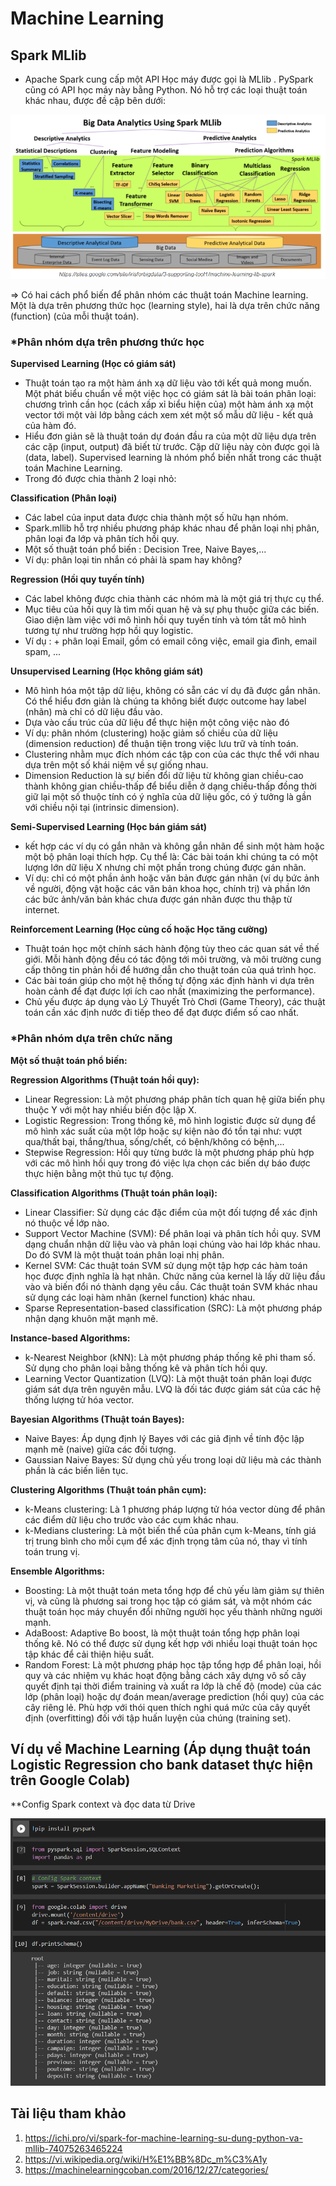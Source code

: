 # Machine Learning

## Spark MLlib
  - Apache Spark cung cấp một API Học máy được gọi là MLlib . PySpark cũng có API học máy này bằng Python. Nó hỗ trợ các loại thuật toán khác nhau, được đề cập bên dưới:

  <img src="https://github.com/vannam272008/Big_Data/blob/main/Machine%20Learning/1.PNG">
  
  => Có hai cách phổ biến để phân nhóm các thuật toán Machine learning. Một là dựa trên phương thức học (learning style), hai là dựa trên chức năng (function) (của mỗi thuật toán).
  
### *Phân nhóm dựa trên phương thức học

**Supervised Learning (Học có giám sát)**
  - Thuật toán tạo ra một hàm ánh xạ dữ liệu vào tới kết quả mong muốn. Một phát biểu chuẩn về một việc học có giám sát là bài toán phân loại: chương trình cần học (cách xấp xỉ biểu hiện của) một hàm ánh xạ một vector tới một vài lớp bằng cách xem xét một số mẫu dữ liệu - kết quả của hàm đó.
  - Hiểu đơn giản sẽ là thuật toán dự đoán đầu ra của một dữ liệu dựa trên các cặp (input, output) đã biết từ trước. Cặp dữ liệu này còn được gọi là (data, label). Supervised learning là nhóm phổ biến nhất trong các thuật toán Machine Learning.
  - Trong đó được chia thành 2 loại nhỏ:

**Classification (Phân loại)**
  - Các label của input data được chia thành một số hữu hạn nhóm.
  - Spark.mllib hỗ trợ nhiều phương pháp khác nhau để phân loại nhị phân, phân loại đa lớp và phân tích hồi quy.
  - Một số thuật toán phổ biến : Decision Tree, Naive Bayes,...
  - Ví dụ: phân loại tin nhắn có phải là spam hay không?

**Regression (Hồi quy tuyến tính)**
  - Các label không được chia thành các nhóm mà là một giá trị thực cụ thể.
  - Mục tiêu của hồi quy là tìm mối quan hệ và sự phụ thuộc giữa các biến. Giao diện làm việc với mô hình hồi quy tuyến tính và tóm tắt mô hình tương tự như trường hợp hồi quy logistic.
  - Ví dụ : + phân loại Email, gồm có email công việc, email gia đình, email spam, ...

**Unsupervised Learning (Học không giám sát)**
  - Mô hình hóa một tập dữ liệu, không có sẵn các ví dụ đã được gắn nhãn. Có thể hiểu đơn giản là chúng ta không biết được outcome hay label (nhãn) mà chỉ có dữ liệu đầu vào.
  - Dựa vào cấu trúc của dữ liệu để thực hiện một công việc nào đó
  - Ví dụ: phân nhóm (clustering) hoặc giảm số chiều của dữ liệu (dimension reduction) để thuận tiện trong việc lưu trữ và tính toán.
  - Clustering nhằm mục đích nhóm các tập con của các thực thể với nhau dựa trên một số khái niệm về sự giống nhau.
  - Dimension Reduction là sự biến đổi dữ liệu từ không gian chiều-cao thành không gian chiều-thấp để biểu diễn ở dạng chiều-thấp đồng thời giữ lại một số thuộc tính có ý nghĩa của dữ liệu gốc, có ý tưởng là gần với chiều nội tại (intrinsic dimension).

**Semi-Supervised Learning (Học bán giám sát)**
  - kết hợp các ví dụ có gắn nhãn và không gắn nhãn để sinh một hàm hoặc một bộ phân loại thích hợp. Cụ thể là: Các bài toán khi chúng ta có một lượng lớn dữ liệu X nhưng chỉ một phần trong chúng được gán nhãn.
  - Ví dụ: chỉ có một phần ảnh hoặc văn bản được gán nhãn (ví dụ bức ảnh về người, động vật hoặc các văn bản khoa học, chính trị) và phần lớn các bức ảnh/văn bản khác chưa được gán nhãn được thu thập từ internet.

**Reinforcement Learning (Học củng cố hoặc Học tăng cường)**
  - Thuật toán học một chính sách hành động tùy theo các quan sát về thế giới. Mỗi hành động đều có tác động tới môi trường, và môi trường cung cấp thông tin phản hồi để hướng dẫn cho thuật toán của quá trình học.
  - Các bài toán giúp cho một hệ thống tự động xác định hành vi dựa trên hoàn cảnh để đạt được lợi ích cao nhất (maximizing the performance).
  - Chủ yếu được áp dụng vào Lý Thuyết Trò Chơi (Game Theory), các thuật toán cần xác định nước đi tiếp theo để đạt được điểm số cao nhất.
 
### *Phân nhóm dựa trên chức năng

**Một số thuật toán phổ biến:**

**Regression Algorithms (Thuật toán hồi quy):**
  + Linear Regression: Là một phương pháp phân tích quan hệ giữa biến phụ thuộc Y với một hay nhiều biến độc lập X.
  + Logistic Regression: Trong thống kê, mô hình logistic được sử dụng để mô hình xác suất của một lớp hoặc sự kiện nào đó tồn tại như: vượt qua/thất bại, thắng/thua, sống/chết, có bệnh/không có bệnh,...
  + Stepwise Regression: Hồi quy từng bước là một phương pháp phù hợp với các mô hình hồi quy trong đó việc lựa chọn các biến dự báo được thực hiện bằng một thủ tục tự động.
 
 **Classification Algorithms (Thuật toán phân loại):**
  + Linear Classifier: Sử dụng các đặc điểm của một đối tượng để xác định nó thuộc về lớp nào.
  + Support Vector Machine (SVM): Để phân loại và phân tích hồi quy. SVM dạng chuẩn nhận dữ liệu vào và phân loại chúng vào hai lớp khác nhau. Do đó SVM là một thuật toán phân loại nhị phân.
  + Kernel SVM: Các thuật toán SVM sử dụng một tập hợp các hàm toán học được định nghĩa là hạt nhân. Chức năng của kernel là lấy dữ liệu đầu vào và biến đổi nó thành dạng yêu cầu. Các thuật toán SVM khác nhau sử dụng các loại hàm nhân (kernel function) khác nhau.
  + Sparse Representation-based classification (SRC): Là một phương pháp nhận dạng khuôn mặt mạnh mẽ.

**Instance-based Algorithms:**
  + k-Nearest Neighbor (kNN): Là một phương pháp thống kê phi tham số. Sử dụng cho phân loại bằng thống kê và phân tích hồi quy.
  + Learning Vector Quantization (LVQ):  Là một thuật toán phân loại được giám sát dựa trên nguyên mẫu. LVQ là đối tác được giám sát của các hệ thống lượng tử hóa vector.
 
**Bayesian Algorithms (Thuật toán Bayes):**
  + Naive Bayes: Áp dụng định lý Bayes với các giả định về tính độc lập mạnh mẽ (naive) giữa các đối tượng.
  + Gaussian Naive Bayes: Sử dụng chủ yếu trong loại dữ liệu mà các thành phần là các biến liên tục.
 
**Clustering Algorithms (Thuật toán phân cụm):**
  + k-Means clustering: Là 1 phương pháp lượng tử hóa vector dùng để phân các điểm dữ liệu cho trước vào các cụm khác nhau.
  + k-Medians clustering: Là một biến thể của phân cụm k-Means, tính giá trị trung bình cho mỗi cụm để xác định trọng tâm của nó, thay vì tính toán trung vị.

**Ensemble Algorithms:**
  + Boosting: Là một thuật toán meta tổng hợp để chủ yếu làm giảm sự thiên vị, và cũng là phương sai trong học tập có giám sát, và một nhóm các thuật toán học máy chuyển đổi những người học yếu thành những người mạnh.
  + AdaBoost: Adaptive Bo boost, là một thuật toán tổng hợp phân loại thống kê. Nó có thể được sử dụng kết hợp với nhiều loại thuật toán học tập khác để cải thiện hiệu suất.
  + Random Forest: Là một phương pháp học tập tổng hợp để phân loại, hồi quy và các nhiệm vụ khác hoạt động bằng cách xây dựng vô số cây quyết định tại thời điểm training và xuất ra lớp là chế độ (mode) của các lớp (phân loại) hoặc dự đoán mean/average prediction (hồi quy) của các cây riêng lẻ. Phù hợp với thói quen thích nghi quá mức  của cây quyết định (overfitting) đối với tập huấn luyện của chúng (training set).

## Ví dụ về Machine Learning (Áp dụng thuật toán Logistic Regression cho bank dataset thực hiện trên Google Colab)

  **Config Spark context và đọc data từ Drive
  
  <img src="https://github.com/vannam272008/Big_Data/blob/main/Machine%20Learning/Config%20Spark%20context%20v%C3%A0%20%C4%91%E1%BB%8Dc%20data%20t%E1%BB%AB%20Drive.PNG">
  
  
## Tài liệu tham khảo
  1. https://ichi.pro/vi/spark-for-machine-learning-su-dung-python-va-mllib-74075263465224
  2. https://vi.wikipedia.org/wiki/H%E1%BB%8Dc_m%C3%A1y
  3. https://machinelearningcoban.com/2016/12/27/categories/
